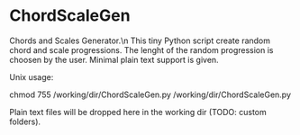 # ChordScaleGen
Chords and Scales Generator.\n
This tiny Python script create random chord and scale progressions.
The lenght of the random progression is choosen by the user.
Minimal plain text support is given.

Unix usage:

chmod 755 /working/dir/ChordScaleGen.py
/working/dir/ChordScaleGen.py

Plain text files will be dropped here in the working dir (TODO: custom folders).
